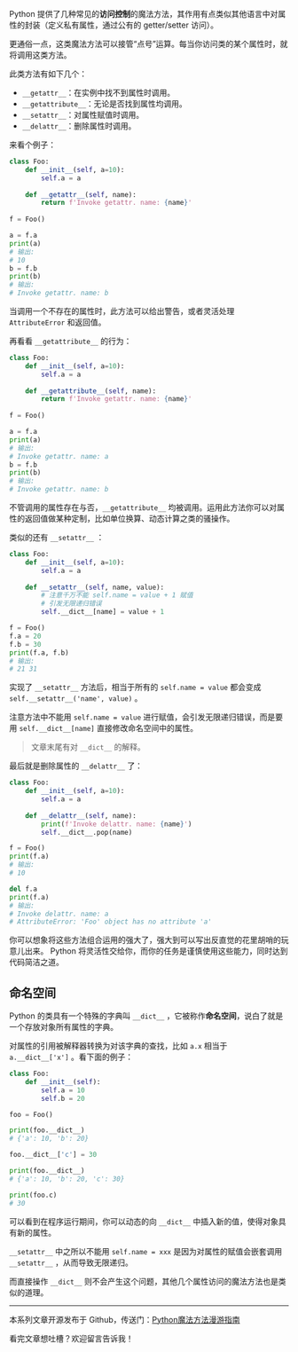 Python 提供了几种常见的**访问控制**的魔法方法，其作用有点类似其他语言中对属性的封装（定义私有属性，通过公有的 getter/setter 访问）。

更通俗一点，这类魔法方法可以接管“点号”运算。每当你访问类的某个属性时，就将调用这类方法。

此类方法有如下几个：

- `__getattr__`：在实例中找不到属性时调用。
- `__getattribute__`：无论是否找到属性均调用。
- `__setattr__`：对属性赋值时调用。
- `__delattr__`：删除属性时调用。

来看个例子：

```python
class Foo:
    def __init__(self, a=10):
        self.a = a
        
    def __getattr__(self, name):
        return f'Invoke getattr. name: {name}'
    
f = Foo()

a = f.a
print(a)
# 输出:
# 10
b = f.b
print(b)
# 输出:
# Invoke getattr. name: b
```

当调用一个不存在的属性时，此方法可以给出警告，或者灵活处理 `AttributeError` 和返回值。

再看看 `__getattribute__` 的行为：

```python
class Foo:
    def __init__(self, a=10):
        self.a = a
        
    def __getattribute__(self, name):
        return f'Invoke getattr. name: {name}'
    
f = Foo()

a = f.a
print(a)
# 输出:
# Invoke getattr. name: a
b = f.b
print(b)
# 输出:
# Invoke getattr. name: b
```

不管调用的属性存在与否，`__getattribute__` 均被调用。运用此方法你可以对属性的返回值做某种定制，比如单位换算、动态计算之类的骚操作。

类似的还有 `__setattr__` ：

```python
class Foo:
    def __init__(self, a=10):
        self.a = a
        
    def __setattr__(self, name, value):
        # 注意千万不能 self.name = value + 1 赋值
        # 引发无限递归错误
        self.__dict__[name] = value + 1

f = Foo()
f.a = 20
f.b = 30
print(f.a, f.b)
# 输出:
# 21 31
```

实现了 `__setattr__` 方法后，相当于所有的 `self.name = value` 都会变成 `self.__setattr__('name', value)` 。

注意方法中不能用 `self.name = value` 进行赋值，会引发无限递归错误，而是要用 `self.__dict__[name]` 直接修改命名空间中的属性。

> 文章末尾有对 `__dict__` 的解释。

最后就是删除属性的 `__delattr__` 了：

```python
class Foo:
    def __init__(self, a=10):
        self.a = a
    
    def __delattr__(self, name):
        print(f'Invoke delattr. name: {name}')
        self.__dict__.pop(name)

f = Foo()
print(f.a)
# 输出:
# 10

del f.a
print(f.a)
# 输出:
# Invoke delattr. name: a
# AttributeError: 'Foo' object has no attribute 'a'
```

你可以想象将这些方法组合运用的强大了，强大到可以写出反直觉的花里胡哨的玩意儿出来。 Python 将灵活性交给你，而你的任务是谨慎使用这些能力，同时达到代码简洁之道。

## 命名空间

Python 的类具有一个特殊的字典叫 `__dict__` ，它被称作**命名空间**，说白了就是一个存放对象所有属性的字典。

对属性的引用被解释器转换为对该字典的查找，比如 `a.x` 相当于 `a.__dict__['x']` 。看下面的例子：

```python
class Foo:
    def __init__(self):
        self.a = 10
        self.b = 20

foo = Foo()

print(foo.__dict__)
# {'a': 10, 'b': 20}

foo.__dict__['c'] = 30

print(foo.__dict__)
# {'a': 10, 'b': 20, 'c': 30}

print(foo.c)
# 30
```

可以看到在程序运行期间，你可以动态的向 `__dict__` 中插入新的值，使得对象具有新的属性。

`__setattr__` 中之所以不能用 `self.name = xxx` 是因为对属性的赋值会嵌套调用 `__setattr__` ，从而导致无限递归。

而直接操作 `__dict__` 则不会产生这个问题，其他几个属性访问的魔法方法也是类似的道理。

---

本系列文章开源发布于 Github，传送门：[Python魔法方法漫游指南](https://github.com/stacklens/python-magic-method-cookbook)

看完文章想吐槽？欢迎留言告诉我！